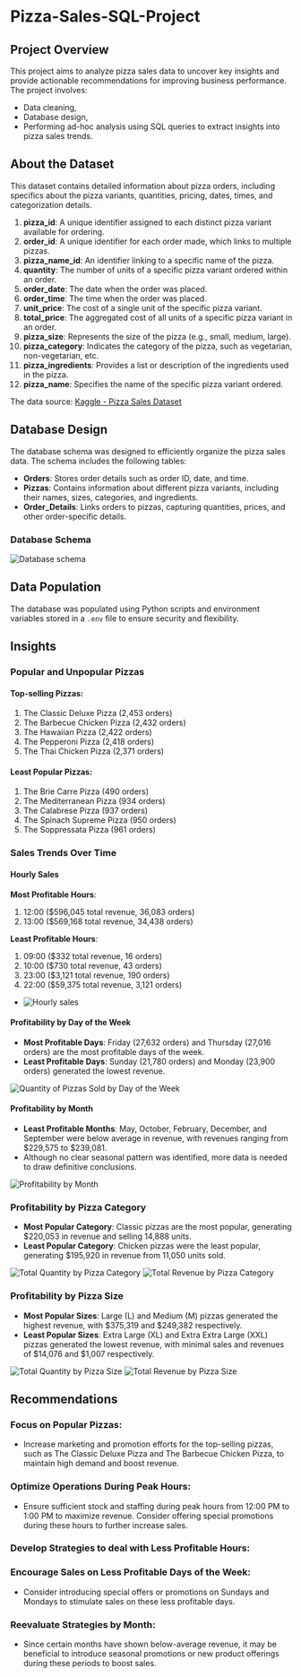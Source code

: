 # Pizza-Sales-SQL-Project



## Project Overview
This project aims to analyze pizza sales data to uncover key insights and provide actionable recommendations for improving business performance. The project involves: 
- Data cleaning,
- Database design,
- Performing ad-hoc analysis using SQL queries to extract insights into pizza sales trends.



## About the Dataset
This dataset contains detailed information about pizza orders, including specifics about the pizza variants, quantities, pricing, dates, times, and categorization details.

1. **pizza_id**: A unique identifier assigned to each distinct pizza variant available for ordering.
2. **order_id**: A unique identifier for each order made, which links to multiple pizzas.
3. **pizza_name_id**: An identifier linking to a specific name of the pizza.
4. **quantity**: The number of units of a specific pizza variant ordered within an order.
5. **order_date**: The date when the order was placed.
6. **order_time**: The time when the order was placed.
7. **unit_price**: The cost of a single unit of the specific pizza variant.
8. **total_price**: The aggregated cost of all units of a specific pizza variant in an order.
9. **pizza_size**: Represents the size of the pizza (e.g., small, medium, large).
10. **pizza_category**: Indicates the category of the pizza, such as vegetarian, non-vegetarian, etc.
11. **pizza_ingredients**: Provides a list or description of the ingredients used in the pizza.
12. **pizza_name**: Specifies the name of the specific pizza variant ordered.

The data source: [Kaggle - Pizza Sales Dataset](https://www.kaggle.com/datasets/nextmillionaire/pizza-sales-dataset)



## Database Design
The database schema was designed to efficiently organize the pizza sales data. The schema includes the following tables:

- **Orders**: Stores order details such as order ID, date, and time.
- **Pizzas**: Contains information about different pizza variants, including their names, sizes, categories, and ingredients.
- **Order_Details**: Links orders to pizzas, capturing quantities, prices, and other order-specific details.


### Database Schema
![Database schema](images/database_schema.png)



## Data Population
The database was populated using Python scripts and environment variables stored in a `.env` file to ensure security and flexibility.



## Insights


### Popular and Unpopular Pizzas

#### Top-selling Pizzas:
1. The Classic Deluxe Pizza (2,453 orders)
2. The Barbecue Chicken Pizza (2,432 orders)
3. The Hawaiian Pizza (2,422 orders)
4. The Pepperoni Pizza (2,418 orders)
5. The Thai Chicken Pizza (2,371 orders)

#### Least Popular Pizzas:
1. The Brie Carre Pizza (490 orders)
2. The Mediterranean Pizza (934 orders)
3. The Calabrese Pizza (937 orders)
4. The Spinach Supreme Pizza (950 orders)
5. The Soppressata Pizza (961 orders)


### Sales Trends Over Time

#### Hourly Sales

**Most Profitable Hours**: 
1. 12:00 ($596,045 total revenue, 36,083 orders)
2. 13:00 ($569,168 total revenue, 34,438 orders)

**Least Profitable Hours**: 
1. 09:00 ($332 total revenue, 16 orders)
2. 10:00 ($730 total revenue, 43 orders)
3. 23:00 ($3,121 total revenue, 190 orders)
4. 22:00 ($59,375 total revenue, 3,121 orders)

- ![Hourly sales](images/hourly_sales_by_quantity.png)

#### Profitability by Day of the Week
- **Most Profitable Days**: Friday (27,632 orders) and Thursday (27,016 orders) are the most profitable days of the week.
- **Least Profitable Days**: Sunday (21,780 orders) and Monday (23,900 orders) generated the lowest revenue.

![Quantity of Pizzas Sold by Day of the Week](images/quantity_of_pizzas_sold_by_day_of_the_week.png)

#### Profitability by Month
- **Least Profitable Months**: May, October, February, December, and September were below average in revenue, with revenues ranging from $229,575 to $239,081.
- Although no clear seasonal pattern was identified, more data is needed to draw definitive conclusions.

![Profitability by Month](images/Total_Quantity_of_Pizzas_Sold_by_Month.png)


### Profitability by Pizza Category
- **Most Popular Category**: Classic pizzas are the most popular, generating $220,053 in revenue and selling 14,888 units.
- **Least Popular Category**: Chicken pizzas were the least popular, generating $195,920 in revenue from 11,050 units sold.

![Total Quantity by Pizza Category](images/Total_Quantity_by_Pizza_Category.png)
![Total Revenue by Pizza Category](images/Tota_Revenue_by_Pizza_Category.png)


### Profitability by Pizza Size
- **Most Popular Sizes**: Large (L) and Medium (M) pizzas generated the highest revenue, with $375,319 and $249,382 respectively.
- **Least Popular Sizes**: Extra Large (XL) and Extra Extra Large (XXL) pizzas generated the lowest revenue, with minimal sales and revenues of $14,076 and $1,007 respectively.

![Total Quantity by Pizza Size](images/Total_Quantity_of_Pizzas_Sold_by_Size.png)
![Total Revenue by Pizza Size](images/Total_Revenue_by_Pizza_Size.png)


## Recommendations

### Focus on Popular Pizzas:
- Increase marketing and promotion efforts for the top-selling pizzas, such as The Classic Deluxe Pizza and The Barbecue Chicken Pizza, to maintain high demand and boost revenue.

### Optimize Operations During Peak Hours:
- Ensure sufficient stock and staffing during peak hours from 12:00 PM to 1:00 PM to maximize revenue. Consider offering special promotions during these hours to further increase sales.

### Develop Strategies to deal with Less Profitable Hours:





### Encourage Sales on Less Profitable Days of the Week:
- Consider introducing special offers or promotions on Sundays and Mondays to stimulate sales on these less profitable days.

### Reevaluate Strategies by Month:
- Since certain months have shown below-average revenue, it may be beneficial to introduce seasonal promotions or new product offerings during these periods to boost sales.
